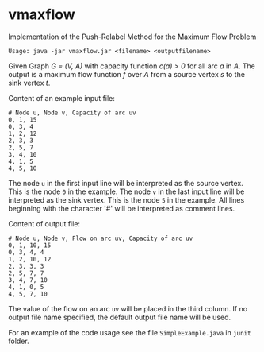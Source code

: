 # vmaxflow

Implementation of the Push-Relabel Method 
for the Maximum Flow Problem

    Usage: java -jar vmaxflow.jar <filename> <outputfilename>

Given Graph *G = (V, A)* with capacity function *c(a) > 0* for all arc *a* in *A*.
The output is a maximum flow function *f* over *A* from a source vertex *s* to the sink vertex *t*.

Content of an example input file:

    # Node u, Node v, Capacity of arc uv
    0, 1, 15
    0, 3, 4
    1, 2, 12
    2, 3, 3
    2, 5, 7
    3, 4, 10
    4, 1, 5
    4, 5, 10


The node `u` in the first input line will be interpreted as the source vertex.
This is the node `0` in the example.
The node `v` in the last input line will be interpreted as the sink vertex.
This is the node `5` in the example.
All lines beginning with the character '#' will be interpreted as comment lines.

Content of output file:

    # Node u, Node v, Flow on arc uv, Capacity of arc uv
    0, 1, 10, 15
    0, 3, 4, 4
    1, 2, 10, 12
    2, 3, 3, 3
    2, 5, 7, 7
    3, 4, 7, 10
    4, 1, 0, 5
    4, 5, 7, 10

The value of the flow on an arc `uv` will be placed in the third column.
If no output file name specified, the default output file name will be used.

For an example of the code usage see the file `SimpleExample.java` in `junit` folder.